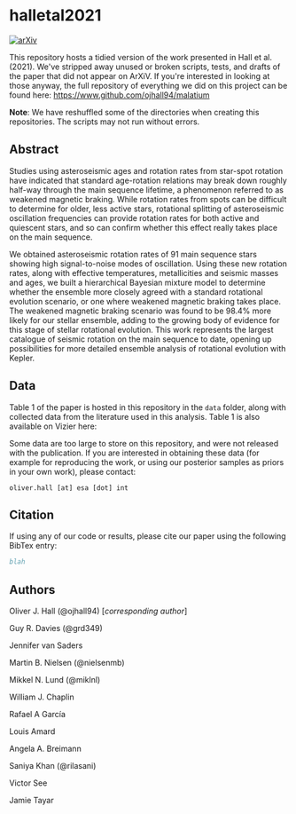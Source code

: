 # halletal2021

[![arXiv](http://img.shields.io/badge/arXiv-0000.00000-blue.svg?style=flat)]()

This repository hosts a tidied version of the work presented in Hall et al. (2021). We've stripped away unused or broken scripts, tests, and drafts of the paper that did not appear on ArXiV. If you're interested in looking at those anyway, the full repository of everything we did on this project can be found here: https://www.github.com/ojhall94/malatium

**Note**: We have reshuffled some of the directories when creating this repositories. The scripts may not run without errors.

## Abstract

Studies using asteroseismic ages and rotation rates from star-spot rotation have indicated that standard age-rotation relations may break down roughly half-way through the main sequence lifetime, a phenomenon referred to as weakened magnetic braking. While rotation rates from spots can be difficult to determine for older, less active stars, rotational splitting of asteroseismic oscillation frequencies can provide rotation rates for both active and quiescent stars, and so can confirm whether this effect really takes place on the main sequence.

We obtained asteroseismic rotation rates of 91 main sequence stars showing high signal-to-noise modes of oscillation.
Using these new rotation rates, along with effective temperatures, metallicities and seismic masses and ages, we built a hierarchical Bayesian mixture model to determine whether the ensemble more closely agreed with a standard rotational evolution scenario, or one where weakened magnetic braking takes place. The weakened magnetic braking scenario was found to be $98.4\%$ more likely for our stellar ensemble, adding to the growing body of evidence for this stage of stellar rotational evolution. This work represents the largest catalogue of seismic rotation on the main sequence to date, opening up possibilities for more detailed ensemble analysis of rotational evolution with Kepler.

## Data

Table 1 of the paper is hosted in this repository in the `data` folder, along with collected data from the literature used in this analysis. Table 1 is also available on Vizier here:

Some data are too large to store on this repository, and were not released with the publication. If you are interested in obtaining these data (for example for reproducing the work, or using our posterior samples as priors in your own work), please contact:

`oliver.hall [at] esa [dot] int`

## Citation

If using any of our code or results, please cite our paper using the following BibTex entry:

```bibtex
blah
```

## Authors

Oliver J. Hall (@ojhall94) [*corresponding author*]

Guy R. Davies (@grd349)

Jennifer van Saders

Martin B. Nielsen (@nielsenmb)

Mikkel N. Lund (@miklnl)

William J. Chaplin

Rafael A García

Louis Amard

Angela A. Breimann

Saniya Khan (@rilasani)

Victor See

Jamie Tayar
